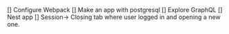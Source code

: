 
[] Configure Webpack
[] Make an app with postgresql
[] Explore GraphQL 
[] Nest app
[] Session-> Closing tab where user logged in and opening a new one. 